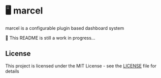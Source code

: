 # :desktop_computer: marcel

marcel is a configurable plugin based dashboard system

:construction: This README is still a work in progress...

## License

This project is licensed under the MIT License - see the [LICENSE](LICENSE) file for details
